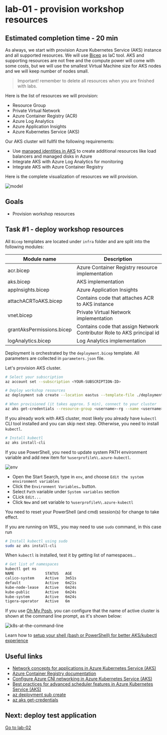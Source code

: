 # lab-01 - provision workshop resources 

## Estimated completion time - 20 min

As always, we start with provision Azure Kubernetes Service (AKS) instance and all supported resources. We will use [Bicep](https://docs.microsoft.com/en-us/azure/azure-resource-manager/bicep?WT.mc_id=AZ-MVP-5003837) as IaC tool. AKS and supporting resources are not free and the compute power will come with some costs, but we will use the smallest Virtual Machine size for AKS nodes and we will keep number of nodes small. 

> Important! remember to delete all resources when you are finished with labs. 

Here is the list of resources we will provision:

* Resource Group
* Private Virtual Network
* Azure Container Registry (ACR)
* Azure Log Analytics
* Azure Application Insights
* Azure Kubernetes Service (AKS)

Our AKS cluster will fullfil the following requirements:

* Use [managed identities in AKS](https://docs.microsoft.com/en-us/azure/aks/use-managed-identity?WT.mc_id=AZ-MVP-5003837) to create additional resources like load balancers and managed disks in Azure
* Integrate AKS with Azure Log Analytics for monitoring
* Integrate AKS with Azure Container Registry

Here is the complete visualization of resources we will provision.

![model](images/aks-resources.png)

## Goals

* Provision workshop resources

## Task #1 - deploy workshop resources

All `Bicep` templates are located under `infra` folder and are split into the following modules: 

| Module name | Description |
|--|--|
| acr.bicep | Azure Container Registry resource implementation |
| aks.bicep | AKS implementation |
| appInsights.bicep | Azure Application Insights |
| attachACRToAKS.bicep | Contains code that attaches ACR to AKS instance |
| vnet.bicep | Private Virtual Network implementation |
| grantAksPermissions.bicep | Contains code that assign Network Contributor Role to AKS principal id |
| logAnalytics.bicep | Log Analytics implementation |

Deployment is orchestrated by the `deployment.bicep` template. All parameters are collected in `parameters.json` file. 

Let's provision AKS cluster.

```bash
# Select your subscription
az account set --subscription <YOUR-SUBSCRIPTION-ID>

# Deploy workshop resources
az deployment sub create --location eastus --template-file ./deployment.bicep  --parameters './parameters.json' --name <username>

# When provisioned (it takes approx. 5 min), connect to your cluster
az aks get-credentials --resource-group <username>-rg --name <username>-aks --overwrite-existing
```

If you already work with AKS cluster, most likely you already have `kubectl` CLI tool installed and you can skip next step. Otherwise, you need to install `kubectl`.

```bash
# Install kubectl
az aks install-cli
```

If you use PowerShell, you need to update system PATH environment variable and add new item for `%userprofile%\.azure-kubectl`. 

![env](images/env.png)

* Open the Start Search, type in `env`, and choose `Edit the system environment variables`
* Click the `Environment Variables…` button.
* Select `Path` variable under `System variables` section
* CLick `Edit...`
* Click `New` and set variable to `%userprofile%\.azure-kubectl`

You need to reset your PowerShell (and cmd) session(s) for change to take effect.

If you are running on WSL, you may need to use `sudo` command, in this case run 

```bash
# Install kubectl using sudo
sudo az aks install-cli
```

When `kubectl` is installed, test it by getting list of namespaces...

```bash
# Get list of namespaces
kubectl get ns
NAME              STATUS   AGE
calico-system     Active   3m51s
default           Active   6m21s
kube-node-lease   Active   6m24s
kube-public       Active   6m24s
kube-system       Active   6m24s
tigera-operator   Active   6m
```

If you use [Oh My Posh](https://ohmyposh.dev/docs/), you can configure that the name of active cluster is shown at the command line prompt, as it's shown below:

![k8s-at-the-command-line](./images/k8s-at-the-command-line.png)

Learn how to [setup your shell (bash or PowerShell) for better AKS/kubectl experience](https://github.com/evgenyb/aks-workshops/tree/main/01-aks-and-k8s-101/labs/lab-02)


## Useful links

* [Network concepts for applications in Azure Kubernetes Service (AKS)](https://docs.microsoft.com/en-us/azure/aks/concepts-network?WT.mc_id=AZ-MVP-5003837)
* [Azure Container Registry documentation](https://docs.microsoft.com/en-us/azure/container-registry/?WT.mc_id=AZ-MVP-5003837)
* [Configure Azure CNI networking in Azure Kubernetes Service (AKS)](https://docs.microsoft.com/en-us/azure/aks/configure-azure-cni?WT.mc_id=AZ-MVP-5003837)
* [Best practices for advanced scheduler features in Azure Kubernetes Service (AKS)](https://docs.microsoft.com/en-us/azure/aks/operator-best-practices-advanced-scheduler?WT.mc_id=AZ-MVP-5003837)
* [az deployment sub create](https://docs.microsoft.com/en-us/cli/azure/deployment/sub?WT.mc_id=AZ-MVP-5003837&view=azure-cli-latest#az-deployment-sub-create)
* [az aks get-credentials](https://docs.microsoft.com/en-us/cli/azure/aks?WT.mc_id=AZ-MVP-5003837&view=azure-cli-latest#az-aks-get-credentials)

## Next: deploy test application

[Go to lab-02](../lab-02/readme.md)
